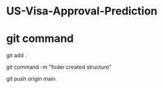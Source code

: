 # US-Visa-Approval-Prediction

# git command

git add .

git command -m "foder created structure"

git push origin main
